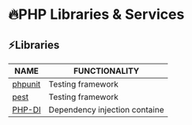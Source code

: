 # 🔥PHP Libraries & Services

## ⚡Libraries

| NAME                           | FUNCTIONALITY                 |
| ------------------------------ | ----------------------------- |
| [phpunit](https://phpunit.de/) | Testing framework             |
| [pest](https://pestphp.com/)   | Testing framework             |
| [PHP-DI](https://php-di.org/)  | Dependency injection containe |
